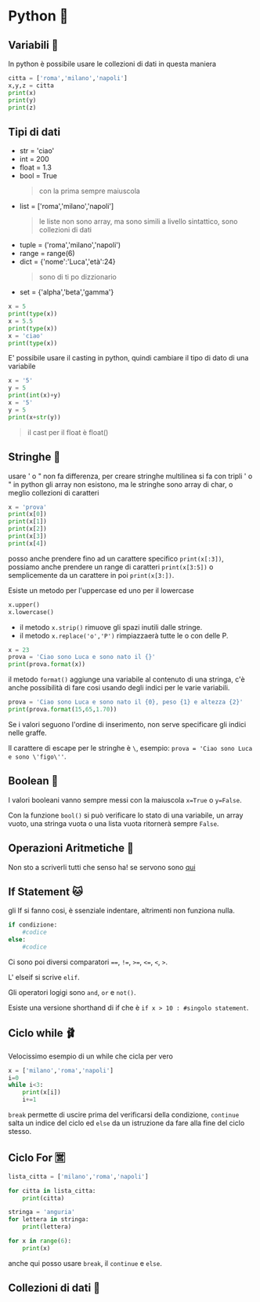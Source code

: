 # Python 🐍
## Variabili 🐅
In python è possibile usare le collezioni di dati in questa maniera

```py
citta = ['roma','milano','napoli']
x,y,z = citta
print(x)
print(y)
print(z)
```

## Tipi di dati
- str = 'ciao'
- int = 200
- float = 1.3
- bool = True 
    > con la prima sempre maiuscola
- list = ['roma','milano','napoli']               
  > le liste non sono array, ma sono simili a livello sintattico, sono collezioni di dati
- tuple = ('roma','milano','napoli')              
- range = range(6)
- dict = {'nome':'Luca','età':24}
  > sono di ti po dizzionario
- set = {'alpha','beta','gamma'}
```py
x = 5
print(type(x))
x = 5.5
print(type(x))
x = 'ciao'
print(type(x))
```

E' possibile usare il casting in python, quindi cambiare il tipo di dato di una variabile
```py
x = '5'
y = 5
print(int(x)+y)
x = '5'
y = 5
print(x+str(y))
```

> il cast per il float è float()

## Stringhe 👲
usare ' o " non fa differenza, per creare stringhe multilinea si fa con tripli ' o "
in python gli array non esistono, ma le stringhe sono array di char, o meglio collezioni di caratteri
```py
x = 'prova'
print(x[0])
print(x[1])
print(x[2])
print(x[3])
print(x[4])
```
posso anche prendere fino ad un carattere specifico `print(x[:3])`, possiamo anche prendere un range di caratteri `print(x[3:5])` o semplicemente da un carattere in poi `print(x[3:])`.

Esiste un metodo per l'uppercase ed uno per il lowercase
```py
x.upper()
x.lowercase()
```
- il metodo `x.strip()` rimuove gli spazi inutili dalle stringe.
- il metodo `x.replace('o','P')` rimpiazzaerà tutte le o con delle P.

```py
x = 23
prova = 'Ciao sono Luca e sono nato il {}'
print(prova.format(x))
```
il metodo `format()` aggiunge una variabile al contenuto di una stringa, c'è anche possibilità di fare cosi usando degli indici per le varie variabili.
```py
prova = 'Ciao sono Luca e sono nato il {0}, peso {1} e altezza {2}'
print(prova.format(15,65,1.70))
```
Se i valori seguono l'ordine di inserimento, non serve specificare gli indici nelle graffe.

Il carattere di escape per le stringhe è `\`, esempio: `prova = 'Ciao sono Luca e sono \'figo\''`.

## Boolean 🐓
I valori booleani vanno sempre messi con la maiuscola `x=True` o `y=False`.

Con la funzione `bool()` si può verificare lo stato di una variabile, un array vuoto, una stringa vuota o una lista vuota ritornerà sempre `False`.

## Operazioni Aritmetiche :dog:

Non sto a scriverli tutti che senso ha! se servono sono [qui](http://www.helldragon.eu/marcello/galli_python/05-Operatori.html)

## If Statement :cat:
gli If si fanno cosi, è ssenziale indentare, altrimenti non funziona nulla.
```py
if condizione: 
    #codice
else: 
    #codice
```
Ci sono poi diversi comparatori `==`, `!=`, `>=`, `<=`, `<`, `>`.  

L' elseif si scrive `elif`.  

Gli operatori logigi sono `and`, `or` e `not()`.  

Esiste una versione shorthand di if che è `if x > 10 : #singolo statement`.

## Ciclo while 🩰
Velocissimo esempio di un while che cicla per vero
```py
x = ['milano','roma','napoli']
i=0
while i<3:
    print(x[i])
    i+=1
```
`break` permette di uscire prima del verificarsi della condizione, `continue` salta un indice del ciclo ed `else` da un istruzione da fare alla fine del ciclo stesso.

## Ciclo For 🈺
```py
lista_citta = ['milano','roma','napoli']

for citta in lista_citta:
    print(citta)

stringa = 'anguria'
for lettera in stringa:
    print(lettera)

for x in range(6):
    print(x)
```
anche qui posso usare `break`, il `continue` e `else`.

## Collezioni di dati 🗼

